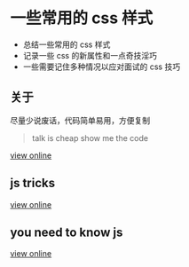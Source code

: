 # 一些常用的 css 样式

- 总结一些常用的 css 样式
- 记录一些 css 的新属性和一点奇技淫巧
- 一些需要记住多种情况以应对面试的 css 技巧

## 关于

尽量少说废话，代码简单易用，方便复制

> talk is cheap show me the code


<a href="https://qishaoxuan.github.io/css_tricks/" target="_blank">view online</a>

## js tricks
<a href="https://qishaoxuan.github.io/js_tricks/" target="_blank">view online</a>

## you need to know js
<a href="https://qishaoxuan.github.io/blog/" target="_blank">view online</a>
